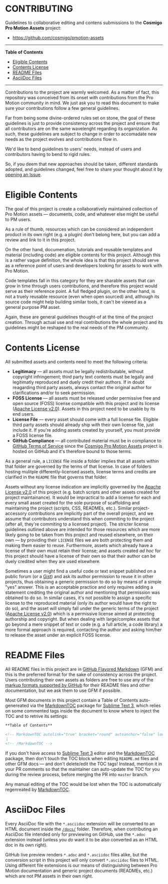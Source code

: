 # CONTRIBUTING

Guidelines to collaborative editing and contens submissions to the __Cosmigo Pro Motion Assets__ project:

- https://github.com/cosmigo/pmotion-assets

-----

**Table of Contents**

<!-- MarkdownTOC autolink="true" bracket="round" autoanchor="false" lowercase="only_ascii" uri_encoding="true" levels="1,2,3" -->

- [Eligible Contents](#eligible-contents)
- [Contents License](#contents-license)
- [README Files](#readme-files)
- [AsciiDoc Files](#asciidoc-files)

<!-- /MarkdownTOC -->

-----

Contributions to the project are warmly welcomed. As a matter of fact, this repository was conceived from its onset with contributions from the Pro Motion community in mind. We just ask you to read this document to make sure your contributions follow a few general guidelines.

Far from being some divine-ordered rules set on stone, the goal of these guidelines is just to provide consistency across the project and ensure that all contributors are on the same wavelenght regarding its organization. As such, these guidelines are subject to change in order to accomadate new needs as the project evolves and contributions flow in.

We'd like to bend guidelines to users' needs, instead of users and contributors having to bend to rigid rules.

So, if you deem that new approaches should be taken, different standards adopted, and guidelines changed, feel free to share your thought about it by [opening an Issue].


# Eligible Contents

The goal of this project is create a collaboratively maintained collection of Pro Motion assets — documents, code, and whatever else might be useful to PM users.

As a rule of thumb, resources which can be considered an independent product in its own right (e.g. a plugin) don't belong here, but you can add a review and link to it in this project.

On the other hand, documenation, tutorials and reusable templates and material (including code) are eligible contents for this project. Although this is a rather vague definition, the whole idea is that this project should serve as a reference point of users and developers looking for assets to work with Pro Motion.

Code templates fall in this category for they are sharable assets that can grow in time through users contributions, and therefore this project would serve as their reference point. A full fledged plugin, on the other hand, is not a truely reusable resource (even when open sourced) and, although its source code might help building similar tools, it can't be viewed as a general purpose PM asset.

Again, these are general guidelines thought-of at the time of the project creation. Through actual use and real contributions the whole project and its guidelines might be reshaped to the real needs of the PM community.

# Contents License

All submitted assets and contents need to meet the following criteria:

- __Legitimacy__ — all assets must be legally redistributable, without
copyright infringement; third party text contents must be legally and legitimatly reproduced and duely credit their authors. If in doubt reagarding third party assets, always contact the original author for clarifications and/or to seek permission.
- __FOSS License__ — all assets must be released under permissive free and open source (FOSS) license compatible with this project and its license ([Apache License v2.0]). Assets in this project need to be usable by its end users.
- __License File__ — every asset should come with a full license file. Eligible third party assets should already ship with their own license file, just include it. If you're adding assets created by yourself, you must provide a FOSS license file.
- __GitHub Compliance__ — all contributed material must be in compliance to [GitHub Terms of Service] since the [Cosmigo Pro Motion Assets] project is hosted on GitHub and it's therefore bound to those terms.

As a general rule, a `LICENSE` file inside a folder implies that all assets within that folder are governed by the terms of that license. In case of folders hosting mulitple differently-licensed assets, license terms and credits are clarified in the `README` file that governs that folder.

Assets without any license indication are implicitly governed by the [Apache License v2.0] of this project (e.g. batch scripts and other assets created for project maintainance). It would be impractical to add a license for each and every small asset created for the sole purpose of scaffolding and maintaining the project (scripts, CSS, READMEs, etc.). Similar project-accessory contributions are implicitly part of the overall project, and we assume that contributors understand this when commiting to the project (after all, they're commiting to a licensed project). The stricter license guidelines outlined above are intended for those resources which are more likely going to be taken from this project and reused elsewhere, on their own — by providing their `LICENSE` files we are both protecting them and making them easier to reuse. Furthermore, assets which already have a license of their own must retain their license; and assets created _ad hoc_ for this project should have a license of their own so that their author can be duely credited when they are used elsewhere.

Sometimes a user might find a useful code or text snippet published on a public forum (or a [Gist]) and ask its author permission to reuse it in other projects, thus obtaining a generic permission to do so by means of a simple "yes" answer. This is an acceptable practice and only requires adding a statement crediting the original author and mentioning that permission was obtained to do so. In similar cases, it's not possible to assign a specific license to the reproduced material (only its author would have the right to do so), and the asset will simply fall under the generic terms of the project ([Apache License v2.0]) which is a permissive license aimed at protecting authorship and copyright. But when dealing with large/complex assets that go beyond a mere snippet of text or code (e.g. a full article, a code library) a more formal approach is required, contacting the author and asking him/her to release the asset under an explicit FOSS license.

# README Files

All README files in this project are in [GitHub Flavored Markdown]  (GFM) and this is the preferred format for the sake of consistency across the project. Users contributing their own assets as folders are free to use any of the [markup formats supported by GitHub] for their README files and other documentation, but we ask them to use GFM if possible.

Most GFM documents in this project contain a Table of Contents auto-genereated via the [MarkdownTOC] package for [Sublime Text 3], which relies on some commented tags inside the document to know where to inject the TOC and to retrive its settings:

```markdown
**Table of Contents**

<!-- MarkdownTOC autolink="true" bracket="round" autoanchor="false" lowercase="only_ascii" uri_encoding="true" levels="1,2,3" -->
⋮
<!-- /MarkdownTOC -->
```

If you don't have access to [Sublime Text 3] editor and the [MarkdownTOC] package, then don't touch the TOC block when editing `README.md` files and other GFM docs — and don't delete/edit the TOC tags! Instead, mention it in your PR comments so that the maintainer can auto-update the TOC for you during the review process, before merging the PR into `master` branch.

Any manual editing of the TOC would be lost when the TOC is automatically regenreated by [MarkdownTOC].


# AsciiDoc Files

Every AsciiDoc file with the `*.asciidoc` extension will be converted to an HTML document inside the [`/docs/`][docs] folder. Therefore, when contributing an AsciiDoc file intended only for previewing on GitHub, use the `*.adoc` extension instead (unless you _do_ want it to be also converted as an HTML doc in its own right).

GitHub live preview renders `*.adoc` and `*.asciidoc` files alike, but the conversion script in this project will only convert `*.asciidoc` files to HTML. Using different file extensions is our means of distinguishing between Pro Motion documentation and generic project documents (READMEs, etc.) which are not PM assets in their own right.



<!-----------------------------------------------------------------------------
                               REFERENCE LINKS
------------------------------------------------------------------------------>

<!-- project files & folders -->

[docs]:     ./docs/     "Navigate folder"

<!-- References -->

[Apache License v2.0]: http://www.apache.org/licenses/LICENSE-2.0 "View the full text of the Apache License v2.0 at www.apache.org"
[Cosmigo Pro Motion Assets]: https://github.com/cosmigo/pmotion-assets
[Gist]: https://gist.github.com/ "Learn more about GitHub Gists"
[GitHub Flavored Markdown]: https://guides.github.com/features/mastering-markdown/ "Discover GitHub Flavored Markdown"
[GitHub Terms of Service]: https://help.github.com/articles/github-terms-of-service/ "Read GitHub Terms of Service"
[markup formats supported by GitHub]: https://github.com/github/markup#markups "View the full list of markup syntaxes supported by GitHub"
[opening an Issue]: https://github.com/cosmigo/pmotion-assets/issues/new "Click me to open an issue on this project!"

<!-- 3rd party resources -->

[MarkdownTOC]: https://packagecontrol.io/packages/MarkdownTOC "Visit the Markdown​TOC page at PackageControl.io"
[Sublime Text 3]: https://www.sublimetext.com/ "Visit Sublime Text website"

<!-- EOF -->
